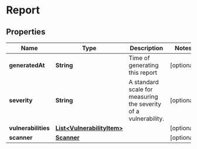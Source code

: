 
# Report

## Properties
Name | Type | Description | Notes
------------ | ------------- | ------------- | -------------
**generatedAt** | **String** | Time of generating this report |  [optional]
**severity** | **String** | A standard scale for measuring the severity of a vulnerability. |  [optional]
**vulnerabilities** | [**List&lt;VulnerabilityItem&gt;**](VulnerabilityItem.md) |  |  [optional]
**scanner** | [**Scanner**](Scanner.md) |  |  [optional]



